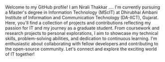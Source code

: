 Welcome to my GitHub profile!
I am Nirali Thakkar ....
I'm currently pursuing a Master's degree in Information Technology (MScIT) at  Dhirubhai Ambani Institute of Information and Communication Technology (DA-IICT), Gujarat. Here, you'll find a collection of projects and contributions reflecting my passion for IT and my journey as a graduate student. From coursework and research projects to personal explorations, I aim to showcase my technical skills, problem-solving abilities, and dedication to continuous learning. I'm enthusiastic about collaborating with fellow developers and contributing to the open-source community. Let's connect and explore the exciting world of IT together!

